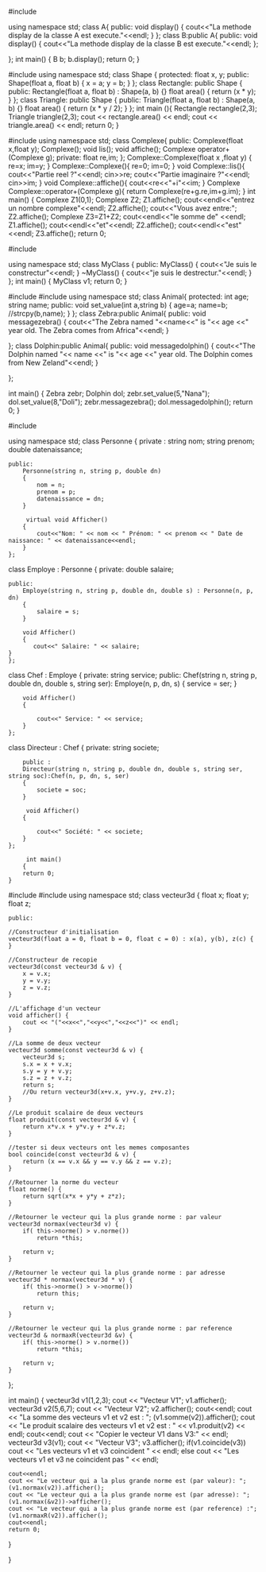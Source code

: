 #include <iostream>

using namespace std;
class A{
public:
void display()
{
cout<<"La methode display de la classe A est execute."<<endl;
}
};
class B:public A{
public:
void display()
{
cout<<"La methode display de la classe B est execute."<<endl;
};

};
int main()
{
B b;
b.display();
return 0;
}





 #include <iostream>
using namespace std;
class Shape
{
protected:
  float x, y;
public:
  Shape(float a, float b)
  {
    x = a;
    y = b;
  }
};
class Rectangle: public Shape
{
public:
  Rectangle(float a, float b) : Shape(a, b) {}
  float area()
  {
    return (x * y);
  }
};
class Triangle: public Shape
{
public:
  Triangle(float a, float b) : Shape(a, b) {}
  float area()
  {
    return (x * y / 2);
  }
};
int main (){
  Rectangle rectangle(2,3);
  Triangle triangle(2,3);
  cout << rectangle.area() << endl;
  cout << triangle.area() << endl;
  return 0;
}






#include <iostream>
using namespace std;
class Complexe{
public:
    Complexe(float x,float y);
    Complexe();
    void lis();
    void affiche();
    Complexe operator+(Complexe g);
private:
    float re,im;
};
Complexe::Complexe(float x ,float y)
{
    re=x;
    im=y;
}
Complexe::Complexe(){
    re=0;
    im=0;
}
void Complexe::lis(){
    cout<<"Partie reel ?"<<endl;
    cin>>re;
    cout<<"Partie imaginaire ?"<<endl;
    cin>>im;
}
void Complexe::affiche(){
    cout<<re<<"+i"<<im;
}
 Complexe Complexe::operator+(Complexe g){
    return Complexe(re+g.re,im+g.im);
}
int main()
{
Complexe Z1(0,1);
Complexe Z2;
Z1.affiche();
cout<<endl<<"entrez un nombre complexe"<<endl;
Z2.affiche();
cout<<"Vous avez entre:";
Z2.affiche();
Complexe Z3=Z1+Z2;
cout<<endl<<"le somme de" <<endl;
Z1.affiche();
cout<<endl<<"et"<<endl;
Z2.affiche();
cout<<endl<<"est"<<endl;
Z3.affiche();
return 0;







#include <iostream>

using namespace std;
class MyClass
{
  public:
    MyClass()
      {
       cout<<"Je suis le constrectur"<<endl;
      }
      ~MyClass()
      {
          cout<<"je suis le destrectur."<<endl;
      }
};
int main()
{
  MyClass v1;
    return 0;
}






#include <iostream>
#include<cstring>
using namespace std;
class Animal{
protected:
    int age;
   string name;
public:
void set_value(int a,string b)
{
    age=a;
    name=b;
     //strcpy(b,name);
}
};
class Zebra:public Animal{
public:
void messagezebra()
{
    cout<<"The Zebra named "<<name<<" is "<< age <<" year old. The Zebra comes from Africa"<<endl;
}

};
class Dolphin:public Animal{
public:
void messagedolphin()
{
    cout<<"The Dolphin named "<< name <<" is "<< age <<" year old. The Dolphin comes from New Zeland"<<endl;
}

};

int main()
{
   Zebra zebr;
   Dolphin dol;
   zebr.set_value(5,"Nana");
   dol.set_value(8,"Doli");
   zebr.messagezebra();
   dol.messagedolphin();
    return 0;
}









#include <iostream>

using namespace std;
    class Personne
    {
    private :
        string nom;
         string prenom;
         double datenaissance;

    public:
        Personne(string n, string p, double dn)
        {
            nom = n;
            prenom = p;
            datenaissance = dn;
        }

         virtual void Afficher()
        {
            cout<<"Nom: " << nom << " Prénom: " << prenom << " Date de naissance: " << datenaissance<<endl;
        }
    };
class Employe : Personne
    {
    private:
        double salaire;

    public:
        Employe(string n, string p, double dn, double s) : Personne(n, p, dn)
        {
            salaire = s;
        }

        void Afficher()
        {
           cout<<" Salaire: " << salaire;
    }
    };

class Chef : Employe
    {
    private:
         string service;
        public:
             Chef(string n, string p, double dn, double s, string ser): Employe(n, p, dn, s)
        {
            service = ser;
        }

        void Afficher()
        {

            cout<<" Service: " << service;
        }
    };
class Directeur : Chef
    {
        private:
             string societe;

        public :
        Directeur(string n, string p, double dn, double s, string ser, string soc):Chef(n, p, dn, s, ser)
        {
            societe = soc;
        }

         void Afficher()
        {

            cout<<" Société: " << societe;
        }
    };

         int main()
        {
        return 0;
    }







#include<iostream>
#include<cmath>
using namespace std;
class vecteur3d {
	float x;
	float y;
	float z;

	public:

	//Constructeur d'initialisation
	vecteur3d(float a = 0, float b = 0, float c = 0) : x(a), y(b), z(c) {
	}

	//Constructeur de recopie
	vecteur3d(const vecteur3d & v) {
		x = v.x;
		y = v.y;
		z = v.z;
	}

	//L'affichage d'un vecteur
	void afficher() {
		cout << "("<<x<<","<<y<<","<<z<<")" << endl;
	}

	//La somme de deux vecteur
	vecteur3d somme(const vecteur3d & v) {
		vecteur3d s;
		s.x = x + v.x;
		s.y = y + v.y;
		s.z = z + v.z;
		return s;
		//Ou return vecteur3d(x+v.x, y+v.y, z+v.z);
	}

	//Le produit scalaire de deux vecteurs
	float produit(const vecteur3d & v) {
		return x*v.x + y*v.y + z*v.z;
	}

	//tester si deux vecteurs ont les memes composantes
	bool coincide(const vecteur3d & v) {
		return (x == v.x && y == v.y && z == v.z);
	}

	//Retourner la norme du vecteur
	float norme() {
		return sqrt(x*x + y*y + z*z);
	}

	//Retourner le vecteur qui la plus grande norme : par valeur
	vecteur3d normax(vecteur3d v) {
		if( this->norme() > v.norme())
		    return *this;

		return v;
	}

	//Retourner le vecteur qui la plus grande norme : par adresse
	vecteur3d * normax(vecteur3d * v) {
		if( this->norme() > v->norme())
		    return this;

		return v;
	}

	//Retourner le vecteur qui la plus grande norme : par reference
	vecteur3d & normaxR(vecteur3d &v) {
		if( this->norme() > v.norme())
		    return *this;

		return v;
	}
};

int main() {
	vecteur3d v1(1,2,3);
	cout << "Vecteur V1";
	v1.afficher();
	vecteur3d v2(5,6,7);
	cout << "Vecteur V2";
	v2.afficher();
	cout<<endl;
	cout << "La somme des vecteurs v1 et v2 est : ";
	(v1.somme(v2)).afficher();
	cout << "Le produit scalaire des vecteurs v1 et v2 est : " << v1.produit(v2) << endl;
	cout<<endl;
	cout << "Copier le vecteur V1 dans V3:" << endl;
	vecteur3d v3(v1);
	cout << "Vecteur V3";
	v3.afficher();
	if(v1.coincide(v3))
	    cout << "Les vecteurs v1 et v3 coincident " << endl;
	else
	    cout << "Les vecteurs v1 et v3 ne coincident pas " << endl;

	cout<<endl;
	cout << "Le vecteur qui a la plus grande norme est (par valeur): ";
	(v1.normax(v2)).afficher();
	cout << "Le vecteur qui a la plus grande norme est (par adresse): ";
	(v1.normax(&v2))->afficher();
	cout << "Le vecteur qui a la plus grande norme est (par reference) :";
	(v1.normaxR(v2)).afficher();
	cout<<endl;
	return 0;
}






}






